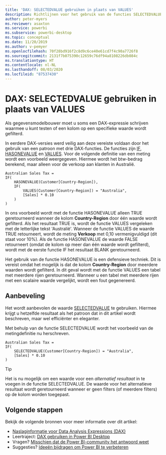 ```yaml
---
title: 'DAX: SELECTEDVALUE gebruiken in plaats van VALUES'
description: Richtlijnen voor het gebruik van de functies SELECTEDVALUE.
author: peter-myers
ms.reviewer: asaxton
ms.service: powerbi
ms.subservice: powerbi-desktop
ms.topic: conceptual
ms.date: 11/20/2019
ms.author: v-pemyer
ms.openlocfilehash: 70f28bd916f2c8d9c6ce40e61cd7f4c90a7726f8
ms.sourcegitcommit: 2131f7b075390c12659c76df94a8108226db084c
ms.translationtype: HT
ms.contentlocale: nl-NL
ms.lasthandoff: 08/03/2020
ms.locfileid: "87537430"
---
```

# <a name="dax-use-selectedvalue-instead-of-values"></a>DAX: SELECTEDVALUE gebruiken in plaats van VALUES

Als gegevensmodelbouwer moet u soms een DAX-expressie schrijven waarmee u kunt testen of een kolom op een specifieke waarde wordt gefilterd.

In eerdere DAX-versies werd veilig aan deze vereiste voldaan door het gebruik van een patroon met drie DAX-functies. De functies zijn [IF](/dax/if-function-dax), [HASONEVALUE](/dax/hasonevalue-function-dax) en [VALUES](/dax/values-function-dax). Voor de volgende definitie van een meting wordt een voorbeeld weergegeven. Hiermee wordt het btw-bedrag berekend, maar alleen voor de verkoop aan klanten in Australië.

```dax
Australian Sales Tax =
IF(
    HASONEVALUE(Customer[Country-Region]),
    IF(
        VALUES(Customer[Country-Region]) = "Australia",
        [Sales] * 0.10
    )
)
```

In ons voorbeeld wordt met de functie HASONEVALUE alleen TRUE geretourneerd wanneer de kolom **Country-Region** door één waarde wordt gefilterd. Als het resultaat TRUE is, wordt de functie VALUES vergeleken met de letterlijke tekst 'Australië'. Wanneer de functie VALUES de waarde TRUE retourneert, wordt de meting **Verkoop** met 0,10 vermenigvuldigd (dit staat voor 10%). Als de functie HASONEVALUE de waarde FALSE retourneert (omdat de kolom op meer dan één waarde wordt gefilterd), wordt met de eerste functie IF het resultaat BLANK geretourneerd.

Het gebruik van de functie HASONEVALUE is een defensieve techniek. Dit is vereist omdat het mogelijk is dat de kolom **Country-Region** door meerdere waarden wordt gefilterd. In dit geval wordt met de functie VALUES een tabel met meerdere rijen geretourneerd. Wanneer u een tabel met meerdere rijen met een scalaire waarde vergelijkt, wordt een fout gegenereerd.

## <a name="recommendation"></a>Aanbeveling

Het wordt aanbevolen de waarde [SELECTEDVALUE](/dax/selectedvalue-function) te gebruiken. Hiermee krijgt u hetzelfde resultaat als het patroon dat in dit artikel wordt beschreven, maar wel efficiënter en eleganter.

Met behulp van de functie SELECTEDVALUE wordt het voorbeeld van de metingdefinitie nu herschreven.

```dax
Australian Sales Tax =
IF(
    SELECTEDVALUE(Customer[Country-Region]) = "Australia",
    [Sales] * 0.10
)
```

> [!TIP]
> Het is nu mogelijk om een waarde voor een _alternatief resultaat_ in te voegen in de functie SELECTEDVALUE. De waarde voor het alternatieve resultaat wordt geretourneerd wanneer er geen filters (of meerdere filters) op de kolom worden toegepast.

## <a name="next-steps"></a>Volgende stappen

Bekijk de volgende bronnen voor meer informatie over dit artikel:

- [Naslaginformatie voor Data Analysis Expressions (DAX)](/dax/)
- Leertraject: [DAX gebruiken in Power BI Desktop](https://docs.microsoft.com/learn/paths/dax-power-bi/)
- Vragen? [Misschien dat de Power BI-community het antwoord weet](https://community.powerbi.com/)
- Suggesties? [Ideeën bijdragen om Power BI te verbeteren](https://ideas.powerbi.com)
